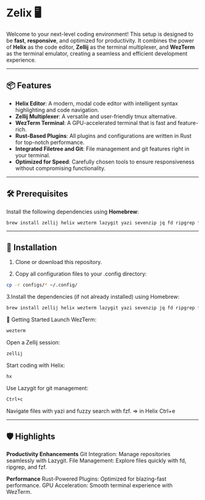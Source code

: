 # Zelix 🖥️

Welcome to your next-level coding environment! This setup is designed to be **fast**, **responsive**, and optimized for productivity. It combines the power of **Helix** as the code editor, **Zellij** as the terminal multiplexer, and **WezTerm** as the terminal emulator, creating a seamless and efficient development experience.

---

## 📦 Features

- **Helix Editor**: A modern, modal code editor with intelligent syntax highlighting and code navigation.
- **Zellij Multiplexer**: A versatile and user-friendly tmux alternative.
- **WezTerm Terminal**: A GPU-accelerated terminal that is fast and feature-rich.
- **Rust-Based Plugins**: All plugins and configurations are written in Rust for top-notch performance.
- **Integrated Filetree and Git**: File management and git features right in your terminal.
- **Optimized for Speed**: Carefully chosen tools to ensure responsiveness without compromising functionality.

---

## 🛠️ Prerequisites

Install the following dependencies using **Homebrew**:

```zsh
brew install zellij helix wezterm lazygit yazi sevenzip jq fd ripgrep fzf zoxide
```

---

## 📁 Installation

1. Clone or download this repository.

2. Copy all configuration files to your .config directory:

```zsh
cp -r configs/* ~/.config/
```

3.Install the dependencies (if not already installed) using Homebrew:

```zsh
brew install zellij helix wezterm lazygit yazi sevenzip jq fd ripgrep fzf zoxide
```

🚀 Getting Started
Launch WezTerm:

```zsh
wezterm
```

Open a Zellij session:

```zsh
zellij
```

Start coding with Helix:

```zsh
hx
```

Use Lazygit for git management:

```zsh
Ctrl+c
```

Navigate files with yazi and fuzzy search with fzf.
=> in Helix Ctrl+e

---

## 🛡️ Highlights

**Productivity Enhancements**
Git Integration: Manage repositories seamlessly with Lazygit.
File Management: Explore files quickly with fd, ripgrep, and fzf.

**Performance**
Rust-Powered Plugins: Optimized for blazing-fast performance.
GPU Acceleration: Smooth terminal experience with WezTerm.
